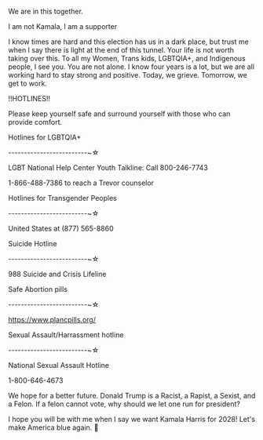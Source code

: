 We are in this together.

I am not Kamala, I am a supporter

I know times are hard and this election has us in a dark place, but trust me when I say there is light at the end of this tunnel. Your life is not worth taking over this. To all my Women, Trans kids, LGBTQIA+, and Indigenous people, I see you. You are not alone. I know four years is a lot, but we are all working hard to stay strong and positive. Today, we grieve. Tomorrow, we get to work.

!!HOTLINES!!

Please keep yourself safe and surround yourself with those who can provide comfort.

Hotlines for LGBTQIA+

-------------------------~☆

LGBT National Help Center Youth Talkline: Call 800-246-7743

1-866-488-7386 to reach a Trevor counselor

Hotlines for Transgender Peoples

-------------------------~☆

United States at (877) 565-8860

Suicide Hotline

-------------------------~☆

988 Suicide and Crisis Lifeline

Safe Abortion pills

-------------------------~☆

https://www.plancpills.org/

Sexual Assault/Harrassment hotline

-------------------------~☆

National Sexual Assault Hotline

1-800-646-4673

We hope for a better future. Donald Trump is a Racist, a Rapist, a Sexist, and a Felon. If a felon cannot vote, why should we let one run for president?

I hope you will be with me when I say we want Kamala Harris for 2028! Let's make America blue again. 💙
